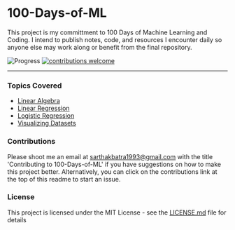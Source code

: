 # 100-Days-of-ML

This project is my committment to 100 Days of Machine Learning and Coding. I intend to publish notes, code, and resources I encounter daily so anyone else may work along or benefit from the final repository.

![Progress](http://progressed.io/bar/11?title=progress)  [![contributions welcome](https://img.shields.io/badge/contributions-welcome-brightgreen.svg?style=flat)](https://github.com/sarthakbatragatech/100-Days-of-ML/issues)  

- - - -

### Topics Covered

* [Linear Algebra](https://github.com/sarthakbatragatech/100-Days-of-ML/tree/master/Linear-Algebra)
* [Linear Regression](https://github.com/sarthakbatragatech/100-Days-of-ML/tree/master/Linear-Regression)
* [Logistic Regression](https://github.com/sarthakbatragatech/100-Days-of-ML/tree/master/Logistic-Regression)
* [Visualizing Datasets](https://github.com/sarthakbatragatech/100-Days-of-ML/tree/master/Visualizing-Datasets)

### Contributions
 Please shoot me an email at sarthakbatra1993@gmail.com with the title 'Contributing to 100-Days-of-ML' if you have suggestions on how to make this project better. Alternatively, you can click on the contributions link at the top of this readme to start an issue.
 
### License
This project is licensed under the MIT License - see the [LICENSE.md](LICENSE.md) file for details